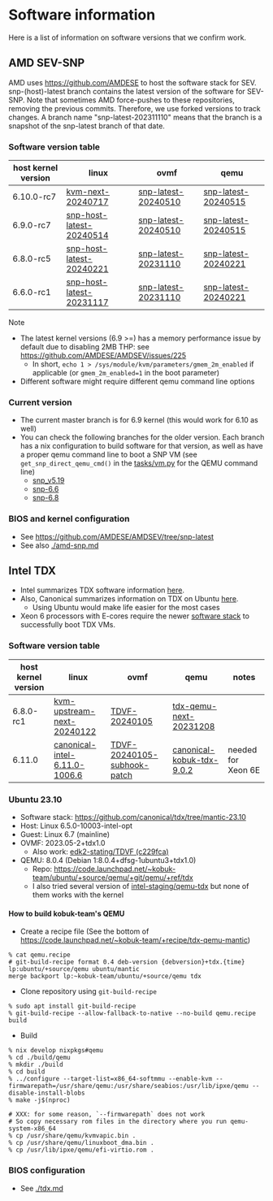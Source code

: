 # Software information
Here is a list of information on software versions that we confirm work.

## AMD SEV-SNP
AMD uses https://github.com/AMDESE to host the software stack for SEV.
snp-(host)-latest branch contains the latest version of the software for
SEV-SNP. Note that sometimes AMD force-pushes to these repositories, removing
the previous commits. Therefore, we use forked versions to track changes.
A branch name "snp-latest-202311110" means that the branch is a snapshot of the
snp-latest branch of that date.

### Software version table

| host kernel version | linux | ovmf | qemu |
| ------------------- | ----- | -----| -----|
| 6.10.0-rc7          | [kvm-next-20240717](https://github.com/mmisono/linux/tree/kvm-next-20240717) | [snp-latest-20240510](https://github.com/mmisono/edk2/tree/snp-latest-20240510) | [snp-latest-20240515](https://github.com/mmisono/qemu/tree/snp-latest-20240515) |
| 6.9.0-rc7           | [snp-host-latest-20240514](https://github.com/mmisono/linux/tree/snp-host-latest-20240514) | [snp-latest-20240510](https://github.com/mmisono/edk2/tree/snp-latest-20240510) | [snp-latest-20240515](https://github.com/mmisono/qemu/tree/snp-latest-20240515) |
| 6.8.0-rc5           | [snp-host-latest-20240221](https://github.com/mmisono/linux/tree/snp-host-latest-20240221) | [snp-latest-20231110](https://github.com/mmisono/edk2/tree/snp-latest-20231110) | [snp-latest-20240221](https://github.com/mmisono/qemu/tree/snp-latest-20240221) |
| 6.6.0-rc1           | [snp-host-latest-20231117](https://github.com/mmisono/linux/tree/snp-host-latest-20231117) | [snp-latest-20231110](https://github.com/mmisono/edk2/tree/snp-latest-20231110) | [snp-latest-20240221](https://github.com/mmisono/qemu/tree/snp-latest-20231110) |

Note
- The latest kernel versions (6.9 >=) has a memory performance issue by default due to disabling 2MB THP: see https://github.com/AMDESE/AMDSEV/issues/225
    - In short, `echo 1 > /sys/module/kvm/parameters/gmem_2m_enabled` if applicable (or `gmem_2m_enabled=1` in the boot parameter)
- Different software might require different qemu command line options

### Current version
- The current master branch is for 6.9 kernel (this would work for 6.10 as well)
- You can check the following branches for the older version. Each branch has
  a nix configuration to build software for that version, as well as have a
  proper qemu command line to boot a SNP VM (see `get_snp_direct_qemu_cmd()`
  in the [tasks/vm.py](../tasks/vm.py) for the QEMU command line)
    - [snp_v5.19](https://github.com/TUM-DSE/CVM_eval/tree/snp_v5.19)
    - [snp-6.6](https://github.com/TUM-DSE/CVM_eval/tree/snp-6.6)
    - [snp-6.8](https://github.com/TUM-DSE/CVM_eval/tree/snp-6.8)

### BIOS and kernel configuration
- See https://github.com/AMDESE/AMDSEV/tree/snp-latest
- See also [./amd-snp.md](./amd-snp.md)

## Intel TDX
- Intel summarizes TDX software information [here](https://github.com/intel/tdx/wiki/TDX-KVM).
- Also, Canonical summarizes information on TDX on Ubuntu [here](https://github.com/canonical/tdx).
    - Using Ubuntu would make life easier for the most cases
- Xeon 6 processors with E-cores require the newer [software stack](https://github.com/canonical/tdx/releases/tag/3.1) to successfully boot TDX VMs.

### Software version table
| host kernel version | linux | ovmf | qemu | notes |
| ------------------- | ----- | -----| -----| ----- |
| 6.8.0-rc1           | [kvm-upstream-next-20240122](https://github.com/mmisono/linux/tree/tdx-kvm-upstream-next-20240122) | [TDVF-20240105](https://github.com/mmisono/edk2/tree/TDVF-20240105) | [tdx-qemu-next-20231208](https://github.com/mmisono/qemu/tree/tdx-qemu-next-20231208) |   |
| 6.11.0              | [canonical-intel-6.11.0-1006.6](https://github.com/gierens/linux-tdx-canonical) | [TDVF-20240105-subhook-patch](https://github.com/gierens/edk2-staging/tree/tdvf-update-subhook) | [canonical-kobuk-tdx-9.0.2](https://github.com/gierens/qemu-tdx-canonical) | needed for Xeon 6E |

### Ubuntu 23.10
- Software stack: https://github.com/canonical/tdx/tree/mantic-23.10
- Host: Linux 6.5.0-10003-intel-opt
- Guest: Linux 6.7 (mainline)
- OVMF: 2023.05-2+tdx1.0
    - Also work: [edk2-stating/TDVF (c229fca)](https://github.com/tianocore/edk2-staging/commit/c229fca09ebc3ed300845e5346d59e196461c498)
- QEMU: 8.0.4 (Debian 1:8.0.4+dfsg-1ubuntu3+tdx1.0)
    - Repo: https://code.launchpad.net/~kobuk-team/ubuntu/+source/qemu/+git/qemu/+ref/tdx
    - I also tried several version of [intel-staging/qemu-tdx](https://github.com/intel-staging/qemu-tdx/) but none of them works with the kernel

#### How to build kobuk-team's QEMU
- Create a recipe file (See the bottom of https://code.launchpad.net/~kobuk-team/+recipe/tdx-qemu-mantic)
```
% cat qemu.recipe
# git-build-recipe format 0.4 deb-version {debversion}+tdx.{time}
lp:ubuntu/+source/qemu ubuntu/mantic
merge backport lp:~kobuk-team/ubuntu/+source/qemu tdx
```
- Clone repository using `git-build-recipe`
```
% sudo apt install git-build-recipe
% git-build-recipe --allow-fallback-to-native --no-build qemu.recipe build
```
- Build
```
% nix develop nixpkgs#qemu
% cd ./build/qemu
% mkdir ./build
% cd build
% ../configure --target-list=x86_64-softmmu --enable-kvm --firmwarepath=/usr/share/qemu:/usr/share/seabios:/usr/lib/ipxe/qemu --disable-install-blobs
% make -j$(nproc)

# XXX: for some reason, `--firmwarepath` does not work
# So copy necessary rom files in the directory where you run qemu-system-x86_64
% cp /usr/share/qemu/kvmvapic.bin .
% cp /usr/share/qemu/linuxboot_dma.bin .
% cp /usr/lib/ipxe/qemu/efi-virtio.rom .
```

### BIOS configuration
- See [./tdx.md](./tdx.md)
